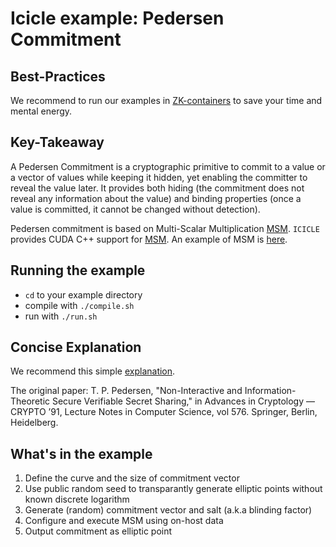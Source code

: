 # Icicle example: Pedersen Commitment

## Best-Practices

We recommend to run our examples in [ZK-containers](../../ZK-containers.md) to save your time and mental energy.

## Key-Takeaway

A Pedersen Commitment is a cryptographic primitive to commit to a value or a vector of values while keeping it hidden, yet enabling the committer to reveal the value later. It provides both hiding (the commitment does not reveal any information about the value) and binding properties (once a value is committed, it cannot be changed without detection).

Pedersen commitment is based on Multi-Scalar Multiplication [MSM](https://github.com/ingonyama-zk/ingopedia/blob/master/src/msm.md).
`ICICLE` provides CUDA C++ support for [MSM](https://dev.ingonyama.com/icicle/primitives/msm). 
An example of MSM is [here](../msm/README.md).

## Running the example

- `cd` to your example directory
- compile with  `./compile.sh`
- run with `./run.sh`

## Concise Explanation

We recommend this simple [explanation](https://www.rareskills.io/post/pedersen-commitment).

The original paper: T. P. Pedersen, "Non-Interactive and Information-Theoretic Secure Verifiable Secret Sharing," in Advances in Cryptology — CRYPTO ’91, Lecture Notes in Computer Science, vol 576. Springer, Berlin, Heidelberg.

## What's in the example

1. Define the curve and the size of commitment vector
2. Use public random seed to transparantly generate elliptic points without known discrete logarithm
3. Generate (random) commitment vector and salt (a.k.a blinding factor)
4. Configure and execute MSM using on-host data
5. Output commitment as elliptic point
